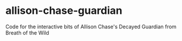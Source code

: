 # allison-chase-guardian
Code for the interactive bits of Allison Chase's Decayed Guardian from Breath of the Wild
